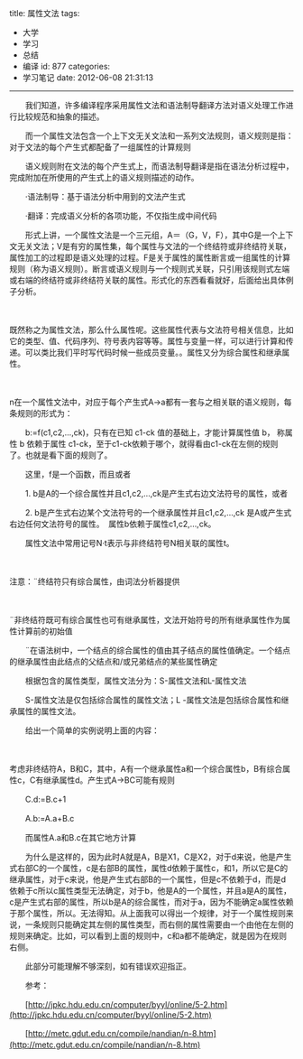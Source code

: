 title: 属性文法
tags:
  - 大学
  - 学习
  - 总结
  - 编译
id: 877
categories:
  - 学习笔记
date: 2012-06-08 21:31:13
---

　　我们知道，许多编译程序采用属性文法和语法制导翻译方法对语义处理工作进行比较规范和抽象的描述。

　　而一个属性文法包含一个上下文无关文法和一系列文法规则，语义规则是指：对于文法的每个产生式都配备了一组属性的计算规则

　　语义规则附在文法的每个产生式上，而语法制导翻译是指在语法分析过程中，完成附加在所使用的产生式上的语义规则描述的动作。

　　·语法制导：基于语法分析中用到的文法产生式

　　·翻译：完成语义分析的各项功能，不仅指生成中间代码

　　形式上讲，一个属性文法是一个三元组，A＝（G，V，F），其中G是一个上下文无关文法；V是有穷的属性集，每个属性与文法的一个终结符或非终结符关联，属性加工的过程即是语义处理的过程。F是关于属性的属性断言或一组属性的计算规则（称为语义规则）。断言或语义规则与一个规则式关联，只引用该规则式左端或右端的终结符或非终结符关联的属性。形式化的东西看看就好，后面给出具体例子分析。

　　<div>既然称之为属性文法，那么什么属性呢。这些属性代表与文法符号相关信息，比如它的类型、值、代码序列、符号表内容等等。属性与变量一样，可以进行计算和传递。可以类比我们平时写代码时候一些成员变量。。属性又分为综合属性和继承属性。</div>

　　<div>n在一个属性文法中，对应于每个产生式A→a都有一套与之相关联的语义规则，每条规则的形式为：</div>

　　b:=f(c1,c2,…,ck)，只有在已知 c1-ck 值的基础上，才能计算属性值 b， 称属性 b 依赖于属性 c1-ck，至于c1-ck依赖于哪个，就得看由c1-ck在左侧的规则了。也就是看下面的规则了。

　　这里，f是一个函数，而且或者

　　1\. b是A的一个综合属性并且c1,c2,…,ck是产生式右边文法符号的属性，或者

　　2\. b是产生式右边某个文法符号的一个继承属性并且c1,c2,…,ck 是A或产生式右边任何文法符号的属性。  属性b依赖于属性c1,c2,…,ck。

　　属性文法中常用记号N·t表示与非终结符号N相关联的属性t。

　　<div>注意：¨终结符只有综合属性，由词法分析器提供</div>

　　<div>¨非终结符既可有综合属性也可有继承属性，文法开始符号的所有继承属性作为属性计算前的初始值</div>

　　¨在语法树中，一个结点的综合属性的值由其子结点的属性值确定。一个结点的继承属性由此结点的父结点和/或兄弟结点的某些属性确定

　　根据包含的属性类型，属性文法分为：S-属性文法和L-属性文法

　　S-属性文法是仅包括综合属性的属性文法；L -属性文法是包括综合属性和继承属性的属性文法。

　　给出一个简单的实例说明上面的内容：

　　<div>考虑非终结符A，B和C，其中，A有一个继承属性a和一个综合属性b，B有综合属性c，C有继承属性d。产生式A→BC可能有规则</div>

　　C.d:=B.c+1

　　A.b:=A.a+B.c

　　而属性A.a和B.c在其它地方计算

　　为什么是这样的，因为此时A就是A，B是X1，C是X2，对于d来说，他是产生式右部C的一个属性，c是右部B的属性，属性d依赖于属性c，和1，所以它是C的继承属性，对于c来说，他是产生式右部B的一个属性，但是c不依赖于d，而是d依赖于c所以c属性类型无法确定，对于b，他是A的一个属性，并且a是A的属性，c是产生式右部的属性，所以b是A的综合属性，而对于a，因为不能确定a属性依赖于那个属性，所以。无法得知。从上面我可以得出一个规律，对于一个属性规则来说，一条规则只能确定其左侧的属性类型，而右侧的属性需要由一个由他在左侧的规则来确定。比如，可以看到上面的规则中，c和a都不能确定，就是因为在规则右侧。

　　此部分可能理解不够深刻，如有错误欢迎指正。

　　参考：

　　[http://jpkc.hdu.edu.cn/computer/byyl/online/5-2.htm](http://jpkc.hdu.edu.cn/computer/byyl/online/5-2.htm)

　　[http://metc.gdut.edu.cn/compile/nandian/n-8.htm](http://metc.gdut.edu.cn/compile/nandian/n-8.htm)
　　